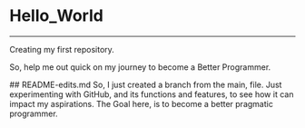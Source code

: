 # Hello_World
---
<p> Creating my first repository. <p/>
<p> So, help me out quick on my journey to become a Better Programmer. </p>
## README-edits.md
So, I just created a branch from the main, file.
Just experimenting with GitHub, and its functions and features, to see how it can impact my aspirations.
The Goal here, is to become a better pragmatic programmer.
